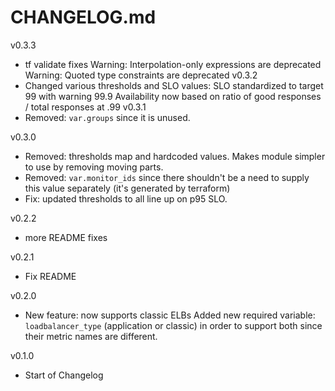 # CHANGELOG.md
v0.3.3
- tf validate fixes
  Warning: Interpolation-only expressions are deprecated
  Warning: Quoted type constraints are deprecated
v0.3.2
- Changed various thresholds and SLO values:
  SLO standardized to target 99 with warning 99.9
  Availability now based on ratio of good responses / total responses at .99
v0.3.1
- Removed: `var.groups` since it is unused.

v0.3.0
- Removed: thresholds map and hardcoded values. Makes module simpler to use by removing moving parts.
- Removed: `var.monitor_ids` since there shouldn't be a need to supply this value separately (it's generated by terraform)
- Fix: updated thresholds to all line up on p95 SLO.

v0.2.2
- more README fixes

v0.2.1
- Fix README

v0.2.0
- New feature: now supports classic ELBs
  Added new required variable: `loadbalancer_type` (application or classic) in order to support both since their metric names are different.

v0.1.0
- Start of Changelog
